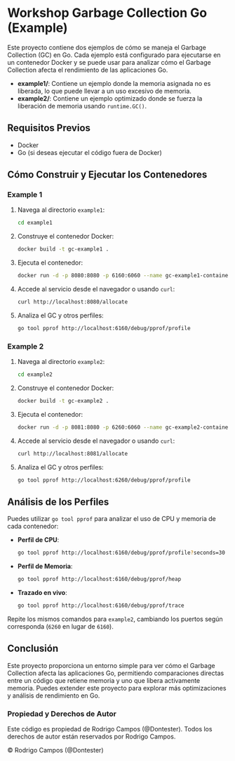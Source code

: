 # Workshop Garbage Collection Go (Example)

Este proyecto contiene dos ejemplos de cómo se maneja el Garbage Collection (GC) en Go. Cada ejemplo está configurado para ejecutarse en un contenedor Docker y se puede usar para analizar cómo el Garbage Collection afecta el rendimiento de las aplicaciones Go.


- **example1/**: Contiene un ejemplo donde la memoria asignada no es liberada, lo que puede llevar a un uso excesivo de memoria.
- **example2/**: Contiene un ejemplo optimizado donde se fuerza la liberación de memoria usando `runtime.GC()`.

## Requisitos Previos

- Docker
- Go (si deseas ejecutar el código fuera de Docker)

## Cómo Construir y Ejecutar los Contenedores

### Example 1

1. Navega al directorio `example1`:

    ```bash
    cd example1
    ```

2. Construye el contenedor Docker:

    ```bash
    docker build -t gc-example1 .
    ```

3. Ejecuta el contenedor:

    ```bash
    docker run -d -p 8080:8080 -p 6160:6060 --name gc-example1-container gc-example1
    ```

4. Accede al servicio desde el navegador o usando `curl`:

    ```bash
    curl http://localhost:8080/allocate
    ```

5. Analiza el GC y otros perfiles:

    ```bash
    go tool pprof http://localhost:6160/debug/pprof/profile
    ```

### Example 2

1. Navega al directorio `example2`:

    ```bash
    cd example2
    ```

2. Construye el contenedor Docker:

    ```bash
    docker build -t gc-example2 .
    ```

3. Ejecuta el contenedor:

    ```bash
    docker run -d -p 8081:8080 -p 6260:6060 --name gc-example2-container gc-example2
    ```

4. Accede al servicio desde el navegador o usando `curl`:

    ```bash
    curl http://localhost:8081/allocate
    ```

5. Analiza el GC y otros perfiles:

    ```bash
    go tool pprof http://localhost:6260/debug/pprof/profile
    ```

## Análisis de los Perfiles

Puedes utilizar `go tool pprof` para analizar el uso de CPU y memoria de cada contenedor:

- **Perfil de CPU**:

    ```bash
    go tool pprof http://localhost:6160/debug/pprof/profile?seconds=30
    ```

- **Perfil de Memoria**:

    ```bash
    go tool pprof http://localhost:6160/debug/pprof/heap
    ```

- **Trazado en vivo**:

    ```bash
    go tool pprof http://localhost:6160/debug/pprof/trace
    ```

Repite los mismos comandos para `example2`, cambiando los puertos según corresponda (`6260` en lugar de `6160`).

## Conclusión

Este proyecto proporciona un entorno simple para ver cómo el Garbage Collection afecta las aplicaciones Go, permitiendo comparaciones directas entre un código que retiene memoria y uno que libera activamente memoria. Puedes extender este proyecto para explorar más optimizaciones y análisis de rendimiento en Go.


### Propiedad y Derechos de Autor
Este código es propiedad de Rodrigo Campos (@Dontester). Todos los derechos de autor están reservados por Rodrigo Campos.

© Rodrigo Campos (@Dontester)